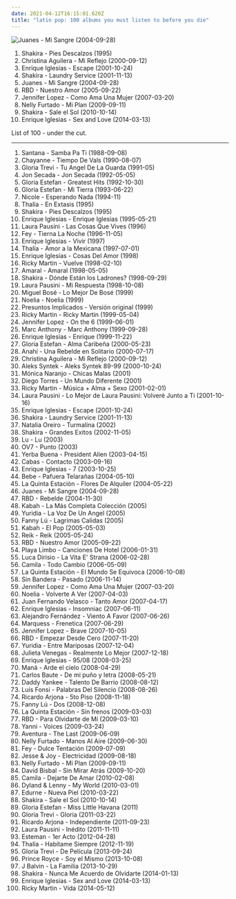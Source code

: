 ```yaml
---
date: 2021-04-12T16:15:01.620Z
title: "latin pop: 100 albums you must listen to before you die"
---
```

![Juanes - Mi Sangre (2004-09-28)](http://coverartarchive.org/release/39ba4a29-2c48-3d6c-9d65-4349c7109b6e/18202568447-500.jpg "Juanes - Mi Sangre (2004-09-28)")
<ol class="albums">
<li data-cover="https://img.discogs.com/qcWBFQFciRaoopm5UMLAcDJCvFY=/fit-in/600x539/filters:strip_icc():format(jpeg):mode_rgb():quality(90)/discogs-images/R-5261605-1402393167-6660.jpeg.jpg" data-tags="spanish, latin, shakira, rock" role="button">Shakira - Pies Descalzos (1995)</li>
<li data-cover="http://coverartarchive.org/release/56c57eda-b255-3626-9962-8cf341f4b50d/8669620484-500.jpg" data-tags="pop, spanish, latin" role="button">Christina Aguilera - Mi Reflejo (2000-09-12)</li>
<li data-cover="http://coverartarchive.org/release/ccc63332-20d9-45e5-8696-4a43a878573c/5678864747-500.jpg" data-tags="pop" role="button">Enrique Iglesias - Escape (2001-10-24)</li>
<li data-cover="http://coverartarchive.org/release/6217e136-71e2-3c8e-b4f5-57d264fa0773/2133435434-500.jpg" data-tags="shakira, pop, latin" role="button">Shakira - Laundry Service (2001-11-13)</li>
<li data-cover="http://coverartarchive.org/release/39ba4a29-2c48-3d6c-9d65-4349c7109b6e/18202568447-500.jpg" data-tags="latin" role="button">Juanes - Mi Sangre (2004-09-28)</li>
<li data-cover="http://coverartarchive.org/release/b04d255e-d2bd-48b9-800e-243e79c81d55/17642227829-500.jpg" data-tags="rbd" role="button">RBD - Nuestro Amor (2005-09-22)</li>
<li data-cover="http://coverartarchive.org/release/cac4eec8-1534-4fd1-9167-56cfeb2c5be4/10004845334-500.jpg" data-tags="latin pop" role="button">Jennifer Lopez - Como Ama Una Mujer (2007-03-20)</li>
<li data-cover="https://img.discogs.com/GRdLj9VQTH8q4-BbEDIasPD3_-Y=/fit-in/446x444/filters:strip_icc():format(jpeg):mode_rgb():quality(90)/discogs-images/R-6930291-1429756923-9470.jpeg.jpg" data-tags="pop" role="button">Nelly Furtado - Mi Plan (2009-09-11)</li>
<li data-cover="https://img.discogs.com/CqC3uYplVNEfe1Ko7IVHDI3ImJY=/fit-in/500x484/filters:strip_icc():format(jpeg):mode_rgb():quality(90)/discogs-images/R-2169436-1267751480.jpeg.jpg" data-tags="pop, latin" role="button">Shakira - Sale el Sol (2010-10-14)</li>
<li data-cover="http://coverartarchive.org/release/933242f0-fff3-4709-953c-569ad116c270/9492623019-500.jpg" data-tags="electropop, latin pop" role="button">Enrique Iglesias - Sex and Love (2014-03-13)</li>
</ol>
List of 100 - under the cut.
<!-- more -->

_________________

<ol class="albums">
<li data-cover="https://img.discogs.com/8ag1vFClogG9X-9IvfzmmIJJYPU=/fit-in/600x601/filters:strip_icc():format(jpeg):mode_rgb():quality(90)/discogs-images/R-3270599-1323269054.jpeg.jpg" data-tags="classic rock, guitar" role="button">
Santana - Samba Pa Ti (1988-09-08)
</li>
<li data-cover="https://img.discogs.com/dV_gRmDsDwdQZErvbpJrEc9yJLs=/fit-in/600x450/filters:strip_icc():format(jpeg):mode_rgb():quality(90)/discogs-images/R-4911568-1428606713-9253.jpeg.jpg" data-tags="latin pop" role="button">
Chayanne - Tiempo De Vals (1990-08-07)
</li>
<li data-cover="https://img.discogs.com/OQ5zIOgEWuObB2vA0-3gDL3u2Ac=/fit-in/485x379/filters:strip_icc():format(jpeg):mode_rgb():quality(90)/discogs-images/R-4280044-1360538916-2472.jpeg.jpg" data-tags="latin pop" role="button">
Gloria Trevi - Tu Angel De La Guarda (1991-05)
</li>
<li data-cover="http://coverartarchive.org/release/4776d172-af13-4ff9-971e-9cb194b3b2a2/2905920946-500.jpg" data-tags="jon secada" role="button">
Jon Secada - Jon Secada (1992-05-05)
</li>
<li data-cover="http://coverartarchive.org/release/7a0f9951-da70-4731-bf4d-50ffbd9baf49/10134225946-500.jpg" data-tags="latin, latin pop" role="button">
Gloria Estefan - Greatest Hits (1992-10-30)
</li>
<li data-cover="http://coverartarchive.org/release/818d8278-b9a2-4e61-b265-dd6e57a2aa6c/8319524557-500.jpg" data-tags="latin" role="button">
Gloria Estefan - Mi Tierra (1993-06-22)
</li>
<li data-cover="http://coverartarchive.org/release/d13add7b-f615-4c69-971e-b5f9b1602743/10673096165-500.jpg" data-tags="spanish, pop, 90s, latin pop" role="button">
Nicole - Esperando Nada (1994-11)
</li>
<li data-cover="https://img.discogs.com/Qru_zfeuDUT7kjDAciozqszew98=/fit-in/600x450/filters:strip_icc():format(jpeg):mode_rgb():quality(90)/discogs-images/R-8683272-1466535147-5420.jpeg.jpg" data-tags="latin pop, mexican, vou comprar" role="button">
Thalía - En Extasis (1995)
</li>
<li data-cover="https://img.discogs.com/qcWBFQFciRaoopm5UMLAcDJCvFY=/fit-in/600x539/filters:strip_icc():format(jpeg):mode_rgb():quality(90)/discogs-images/R-5261605-1402393167-6660.jpeg.jpg" data-tags="spanish, latin, shakira, rock" role="button">
Shakira - Pies Descalzos (1995)
</li>
<li data-cover="http://coverartarchive.org/release/f69d1cdc-e903-40f8-ab38-c1e968d26f60/9857346505-500.jpg" data-tags="latin, spanish" role="button">
Enrique Iglesias - Enrique Iglesias (1995-05-21)
</li>
<li data-cover="https://img.discogs.com/WU8c3rZZVyIWmV5V4zznlwnUzi4=/fit-in/600x591/filters:strip_icc():format(jpeg):mode_rgb():quality(90)/discogs-images/R-2928498-1508454886-2906.jpeg.jpg" data-tags="pop" role="button">
Laura Pausini - Las Cosas Que Vives (1996)
</li>
<li data-cover="https://img.discogs.com/eTnOTVbz2DzRe9JGl9ssuBJ7tCk=/fit-in/600x600/filters:strip_icc():format(jpeg):mode_rgb():quality(90)/discogs-images/R-661325-1522896944-1039.jpeg.jpg" data-tags="latin pop" role="button">
Fey - Tierna La Noche (1996-11-05)
</li>
<li data-cover="https://img.discogs.com/_6pBingVGiqVCRcZ9ZE5umXCp7s=/fit-in/600x593/filters:strip_icc():format(jpeg):mode_rgb():quality(90)/discogs-images/R-2403131-1495525773-1088.jpeg.jpg" data-tags="spanish" role="button">
Enrique Iglesias - Vivir (1997)
</li>
<li data-cover="https://img.discogs.com/LJ_cunMcn1ifYsq2Jt7z4viie5g=/fit-in/600x608/filters:strip_icc():format(jpeg):mode_rgb():quality(90)/discogs-images/R-11670938-1520380395-1284.jpeg.jpg" data-tags="latin pop, latin, amor a la mexicana" role="button">
Thalía - Amor a la Mexicana (1997-07-01)
</li>
<li data-cover="http://coverartarchive.org/release/c0dfa263-a615-4a3a-a913-9529aec7014d/10841943216-500.jpg" data-tags="latin, spanish, pop" role="button">
Enrique Iglesias - Cosas Del Amor (1998)
</li>
<li data-cover="https://img.discogs.com/uhtWtyjsps4qpye-jxhAj7uNpAE=/fit-in/500x500/filters:strip_icc():format(jpeg):mode_rgb():quality(90)/discogs-images/R-4843072-1396451672-1423.jpeg.jpg" data-tags="latin" role="button">
Ricky Martin - Vuelve (1998-02-10)
</li>
<li data-cover="http://coverartarchive.org/release/50097de6-9025-4b1f-b2ad-37b6b7623ce1/6355261660-500.jpg" data-tags="pop, rock, female vocalists" role="button">
Amaral - Amaral (1998-05-05)
</li>
<li data-cover="http://coverartarchive.org/release/e2a699be-f839-3fd1-bb88-92fa121d243c/10960525571-500.jpg" data-tags="shakira" role="button">
Shakira - Dónde Están los Ladrones? (1998-09-29)
</li>
<li data-cover="http://coverartarchive.org/release/087d964e-8182-4300-9f5a-5ab0347efbd3/3459571812-500.jpg" data-tags="pop, female vocalists, soft rock, 90s, latin pop, laura pausini, kringloopwarenhuis 4-4-18" role="button">
Laura Pausini - Mi Respuesta (1998-10-08)
</li>
<li data-cover="http://coverartarchive.org/release/6964ca23-6fb5-41ea-9947-a6ecbcb90f8a/5195274896-500.jpg" data-tags="pop, espanol, latin pop, romantico" role="button">
Miguel Bosé - Lo Mejor De Bosé (1999)
</li>
<li data-cover="http://coverartarchive.org/release/248b1d03-94ba-4e7e-877d-b679b888dac5/13640902932-500.jpg" data-tags="latin pop, sexy latin" role="button">
Noelia - Noelia (1999)
</li>
<li data-cover="https://img.discogs.com/fo0psdCUMs6Zr_QQ9Og5vzPvS5o=/fit-in/600x600/filters:strip_icc():format(jpeg):mode_rgb():quality(90)/discogs-images/R-2607549-1293730886.jpeg.jpg" data-tags="memories, latin pop, presuntos implicados" role="button">
Presuntos Implicados - Versión original (1999)
</li>
<li data-cover="http://coverartarchive.org/release/6b6ec3cb-736e-43fa-ab4a-fac6c856b263/26703215877-500.jpg" data-tags="latin, pop" role="button">
Ricky Martin - Ricky Martin (1999-05-04)
</li>
<li data-cover="https://img.discogs.com/1DR0jBQzGVXuAlwXyBIu_fdIF3E=/fit-in/600x534/filters:strip_icc():format(jpeg):mode_rgb():quality(90)/discogs-images/R-13762857-1560590339-1299.jpeg.jpg" data-tags="pop" role="button">
Jennifer Lopez - On the 6 (1999-06-01)
</li>
<li data-cover="https://via.placeholder.com/450" data-tags="marc anthony" role="button">
Marc Anthony - Marc Anthony (1999-09-28)
</li>
<li data-cover="http://coverartarchive.org/release/64cfc603-3ce2-4a8f-85b6-647fb181a991/4653672920-500.jpg" data-tags="latin, pop" role="button">
Enrique Iglesias - Enrique (1999-11-22)
</li>
<li data-cover="https://via.placeholder.com/450" data-tags="female vocalists, latin" role="button">
Gloria Estefan - Alma Caribeña (2000-05-23)
</li>
<li data-cover="https://img.discogs.com/qJG8PJlHKEoiHL-tZDotnB8r4hQ=/fit-in/500x500/filters:strip_icc():format(jpeg):mode_rgb():quality(90)/discogs-images/R-2934256-1307994647.jpeg.jpg" data-tags="pop, female vocalists, dance, latin pop, anahi" role="button">
Anahí - Una Rebelde en Solitario (2000-07-17)
</li>
<li data-cover="http://coverartarchive.org/release/56c57eda-b255-3626-9962-8cf341f4b50d/8669620484-500.jpg" data-tags="pop, spanish, latin" role="button">
Christina Aguilera - Mi Reflejo (2000-09-12)
</li>
<li data-cover="https://img.discogs.com/2iO4o1cYxvVeLl8bEzsf7wGrJts=/fit-in/600x533/filters:strip_icc():format(jpeg):mode_rgb():quality(90)/discogs-images/R-8984758-1472762494-5423.jpeg.jpg" data-tags="latin pop, spa, weallgetold" role="button">
Aleks Syntek - Aleks Syntek 89-99 (2000-10-24)
</li>
<li data-cover="https://img.discogs.com/tAG3N95aghlEtM_PHFgU4K05rXs=/fit-in/600x610/filters:strip_icc():format(jpeg):mode_rgb():quality(90)/discogs-images/R-5527995-1608533100-9478.jpeg.jpg" data-tags="pop, female vocalists, latin pop" role="button">
Mónica Naranjo - Chicas Malas (2001)
</li>
<li data-cover="http://coverartarchive.org/release/a7db6112-41d4-4628-9554-165e06ab40f1/25425407035-500.jpg" data-tags="latin pop" role="button">
Diego Torres - Un Mundo Diferente (2001)
</li>
<li data-cover="http://coverartarchive.org/release/150e7716-0a81-45a3-9691-485ba7b89921/4508509645-500.jpg" data-tags="pop, male vocalists, latin pop" role="button">
Ricky Martin - Música + Alma + Sexo (2001-02-01)
</li>
<li data-cover="http://coverartarchive.org/release/963230a3-3be9-492f-a12a-4a6f7e432095/20744263580-500.jpg" data-tags="pop rock, soft rock, latin pop" role="button">
Laura Pausini - Lo Mejor de Laura Pausini: Volveré Junto a Ti (2001-10-16)
</li>
<li data-cover="http://coverartarchive.org/release/ccc63332-20d9-45e5-8696-4a43a878573c/5678864747-500.jpg" data-tags="pop" role="button">
Enrique Iglesias - Escape (2001-10-24)
</li>
<li data-cover="http://coverartarchive.org/release/6217e136-71e2-3c8e-b4f5-57d264fa0773/2133435434-500.jpg" data-tags="shakira, pop, latin" role="button">
Shakira - Laundry Service (2001-11-13)
</li>
<li data-cover="https://img.discogs.com/BfCO_ivjmF8jQl6cP892SE3mXxs=/fit-in/353x600/filters:strip_icc():format(jpeg):mode_rgb():quality(90)/discogs-images/R-5365027-1391568234-6389.jpeg.jpg" data-tags="latin pop" role="button">
Natalia Oreiro - Turmalina (2002)
</li>
<li data-cover="http://coverartarchive.org/release/15483097-3a69-3b70-ae4a-40ca82156c27/7143040493-500.jpg" data-tags="latin, shakira, pop" role="button">
Shakira - Grandes Exitos (2002-11-05)
</li>
<li data-cover="https://img.discogs.com/3-UHSk5GpZPeTvX1O1K3ngICM5k=/fit-in/300x300/filters:strip_icc():format(jpeg):mode_rgb():quality(90)/discogs-images/R-2147975-1598753381-7338.jpeg.jpg" data-tags="latin pop" role="button">
Lu - Lu (2003)
</li>
<li data-cover="https://img.discogs.com/M-FUHlAx4pDe2j4jQ7RCZTS2-5I=/fit-in/600x600/filters:strip_icc():format(jpeg):mode_rgb():quality(90)/discogs-images/R-13089809-1547880082-2957.jpeg.jpg" data-tags="latin, mexico, latino, latin pop, ov7" role="button">
OV7 - Punto (2003)
</li>
<li data-cover="http://coverartarchive.org/release/197b4a0a-1bf4-45b0-8e52-a35bfa0aa36b/13973361414-500.jpg" data-tags="latin hiphop" role="button">
Yerba Buena - President Alien (2003-04-15)
</li>
<li data-cover="https://img.discogs.com/tR6sVZckBdviHoNYALlh-0GJ35Y=/fit-in/520x520/filters:strip_icc():format(jpeg):mode_rgb():quality(90)/discogs-images/R-4708173-1373018740-8640.jpeg.jpg" data-tags="alternative, dance, fusion, latin pop, hyped" role="button">
Cabas - Contacto (2003-09-16)
</li>
<li data-cover="https://img.discogs.com/ScCarVGhuxxBq37x1HAqniVJ1og=/fit-in/600x600/filters:strip_icc():format(jpeg):mode_rgb():quality(90)/discogs-images/R-4917090-1537588079-4373.jpeg.jpg" data-tags="latin, latin pop" role="button">
Enrique Iglesias - 7 (2003-10-25)
</li>
<li data-cover="http://coverartarchive.org/release/61c1fb8a-4a35-417e-ac44-be5dd6f20357/6262805461-500.jpg" data-tags="bebe" role="button">
Bebe - Pafuera Telarañas (2004-05-10)
</li>
<li data-cover="https://via.placeholder.com/450" data-tags="pop-rock, latin pop" role="button">
La Quinta Estación - Flores De Alquiler (2004-05-22)
</li>
<li data-cover="http://coverartarchive.org/release/39ba4a29-2c48-3d6c-9d65-4349c7109b6e/18202568447-500.jpg" data-tags="latin" role="button">
Juanes - Mi Sangre (2004-09-28)
</li>
<li data-cover="http://coverartarchive.org/release/637dda07-8fbb-4571-97bf-56ab7dd0dc6b/25953753312-500.jpg" data-tags="rbd, rebelde" role="button">
RBD - Rebelde (2004-11-30)
</li>
<li data-cover="https://img.discogs.com/k5y689eZlgr4_F3D9SLDPdlo7wY=/fit-in/600x600/filters:strip_icc():format(jpeg):mode_rgb():quality(90)/discogs-images/R-10444682-1497567175-6949.jpeg.jpg" data-tags="latin pop, buenisisimisima" role="button">
Kabah - La Más Completa Colección (2005)
</li>
<li data-cover="http://coverartarchive.org/release/c086d5d5-7db4-4de0-bc0d-3f470ce0bc29/1004679640-500.jpg" data-tags="pop, latin pop" role="button">
Yuridia - La Voz De Un Angel (2005)
</li>
<li data-cover="http://coverartarchive.org/release/f160f5d0-c677-4f16-bda7-67815318cb84/17467332782-500.jpg" data-tags="spanish, pop, latin, colombia, latin pop, tropical, pop latino, tropical pop" role="button">
Fanny Lú - Lagrimas Calidas (2005)
</li>
<li data-cover="https://img.discogs.com/-9gHB2q0YMtjp-Pp3pLrfTC0J2k=/fit-in/600x600/filters:strip_icc():format(jpeg):mode_rgb():quality(90)/discogs-images/R-13104248-1548187346-1100.jpeg.jpg" data-tags="pop, post-rock, alt-country, latin pop, kabah el pop" role="button">
Kabah - El Pop (2005-05-03)
</li>
<li data-cover="http://coverartarchive.org/release/d95751d8-e622-4fa1-b745-b69c4596889c/15019413195-500.jpg" data-tags="pop, reik" role="button">
Reik - Reik (2005-05-24)
</li>
<li data-cover="http://coverartarchive.org/release/b04d255e-d2bd-48b9-800e-243e79c81d55/17642227829-500.jpg" data-tags="rbd" role="button">
RBD - Nuestro Amor (2005-09-22)
</li>
<li data-cover="https://via.placeholder.com/450" data-tags="playa limbo" role="button">
Playa Limbo - Canciones De Hotel (2006-01-31)
</li>
<li data-cover="https://img.discogs.com/kh_PJeC0kQiK5SjK1Eq-U9YvDYg=/fit-in/290x290/filters:strip_icc():format(jpeg):mode_rgb():quality(90)/discogs-images/R-3484222-1332191429.jpeg.jpg" data-tags="latin pop, italian-french-spanish" role="button">
Luca Dirisio - La Vita E' Strana (2006-02-28)
</li>
<li data-cover="http://coverartarchive.org/release/0951d59b-f6b3-49ba-ada0-cc17c01219ec/15019032110-500.jpg" data-tags="camila" role="button">
Camila - Todo Cambio (2006-05-09)
</li>
<li data-cover="http://coverartarchive.org/release/d73b9575-a126-48b2-bed0-e4736c88f5c8/10167956151-500.jpg" data-tags="pop-rock, latin pop" role="button">
La Quinta Estación - El Mundo Se Equivoca (2006-10-08)
</li>
<li data-cover="http://coverartarchive.org/release/e50cdd20-35e9-495e-9c05-959b89fb6914/20137988204-500.jpg" data-tags="pop" role="button">
Sin Bandera - Pasado (2006-11-14)
</li>
<li data-cover="http://coverartarchive.org/release/cac4eec8-1534-4fd1-9167-56cfeb2c5be4/10004845334-500.jpg" data-tags="latin pop" role="button">
Jennifer Lopez - Como Ama Una Mujer (2007-03-20)
</li>
<li data-cover="https://img.discogs.com/uGqBW7MEuF9OgtUbzqwQPf7WSJA=/fit-in/600x600/filters:strip_icc():format(jpeg):mode_rgb():quality(90)/discogs-images/R-12351003-1533487747-9266.jpeg.jpg" data-tags="pop, latin pop, poo latino" role="button">
Noelia - Volverte A Ver (2007-04-03)
</li>
<li data-cover="http://coverartarchive.org/release/17cc67ac-9f60-43db-9581-3097eadbc11e/18161671075-500.jpg" data-tags="latin pop, ecuador, musica favorita" role="button">
Juan Fernando Velasco - Tanto Amor (2007-04-17)
</li>
<li data-cover="https://via.placeholder.com/450" data-tags="enrique iglesias, enrique" role="button">
Enrique Iglesias - Insomniac (2007-06-11)
</li>
<li data-cover="https://img.discogs.com/EtBzKw5Snlf9dfizLOa_UY2qP7Y=/fit-in/500x492/filters:strip_icc():format(jpeg):mode_rgb():quality(90)/discogs-images/R-6553725-1421861910-2896.jpeg.jpg" data-tags="latin pop" role="button">
Alejandro Fernández - Viento A Favor (2007-06-26)
</li>
<li data-cover="http://coverartarchive.org/release/65d73b4c-b71e-4cf8-9c5e-8390692dec5a/10090851111-500.jpg" data-tags="spanish, spanish vocals" role="button">
Marquess - Frenetica (2007-06-29)
</li>
<li data-cover="http://coverartarchive.org/release/0491bedd-2e84-3b6c-a731-9dbda0eb74ba/13473301180-500.jpg" data-tags="pop, dance" role="button">
Jennifer Lopez - Brave (2007-10-05)
</li>
<li data-cover="https://img.discogs.com/HoFELzonVbJ0Wp1jF069jLZ3jUw=/fit-in/450x394/filters:strip_icc():format(jpeg):mode_rgb():quality(90)/discogs-images/R-8764396-1468267909-6154.jpeg.jpg" data-tags="rbd" role="button">
RBD - Empezar Desde Cero (2007-11-20)
</li>
<li data-cover="https://via.placeholder.com/450" data-tags="sin ti, enamorada, ya no, ahora entendi, yo por el" role="button">
Yuridia - Entre Mariposas (2007-12-04)
</li>
<li data-cover="http://coverartarchive.org/release/4d66a821-481a-4abd-b56b-de6f123f6b64/17263278835-500.jpg" data-tags="spanish, folk, compilation, alternative pop, latin pop, mexican, accordion" role="button">
Julieta Venegas - Realmente Lo Mejor (2007-12-18)
</li>
<li data-cover="http://coverartarchive.org/release/ffc6b43d-e75e-4729-a295-fafe4d68ba12/6179414241-500.jpg" data-tags="spanish, latin pop, enrique" role="button">
Enrique Iglesias - 95/08 (2008-03-25)
</li>
<li data-cover="http://coverartarchive.org/release/b7e9b94d-e024-4439-9172-481794304919/16060680863-500.jpg" data-tags="rock latino, live" role="button">
Maná - Arde el cielo (2008-04-29)
</li>
<li data-cover="https://img.discogs.com/Kg5gn2qZrQd1Mdkq-VIy8ebgO7c=/fit-in/600x600/filters:strip_icc():format(jpeg):mode_rgb():quality(90)/discogs-images/R-13058552-1547315424-3391.jpeg.jpg" data-tags="latin pop, roberto goyeneche, carlos baute" role="button">
Carlos Baute - De mi puño y letra (2008-05-21)
</li>
<li data-cover="https://img.discogs.com/XN4gOB8lV9UKEQx9PT4T-Ommqhs=/fit-in/458x453/filters:strip_icc():format(jpeg):mode_rgb():quality(90)/discogs-images/R-3236526-1391807745-8245.jpeg.jpg" data-tags="reggaeton" role="button">
Daddy Yankee - Talento De Barrio (2008-08-12)
</li>
<li data-cover="http://coverartarchive.org/release/ab1c3808-7f4b-4c8e-b620-651dec921ebe/18195918643-500.jpg" data-tags="latin pop, leidy, la mentira, tienes razon, no me doy por vencido, aqui estoy yo, discos 2009, grammy latino 2009, llueve por dentro, lagrimas de mar, persiguiendo el paraiso, quien le va a decir, todo lo que tengo" role="button">
Luis Fonsi - Palabras Del Silencio (2008-08-26)
</li>
<li data-cover="http://coverartarchive.org/release/3e8abfcb-97b0-41cb-a7b9-4c7b947e97f5/1557960623-500.jpg" data-tags="rock, 00s, latin pop, grammy nominated, ricardo arjona, 5to piso" role="button">
Ricardo Arjona - 5to Piso (2008-11-18)
</li>
<li data-cover="https://img.discogs.com/PwXJlq_1PcXqyZwJGlaxVwl7Vc8=/fit-in/600x600/filters:strip_icc():format(jpeg):mode_rgb():quality(90)/discogs-images/R-7197843-1435941885-7824.jpeg.jpg" data-tags="spanish, pop, colombia, latin pop, tropical, pop latino, zaza, chapiztirrina, tu no eres para mi cd" role="button">
Fanny Lú - Dos (2008-12-08)
</li>
<li data-cover="http://coverartarchive.org/release/9b898976-f6a4-486c-a603-f22bdef901f4/10167948796-500.jpg" data-tags="pop-rock, latin pop, grammy nominated" role="button">
La Quinta Estación - Sin frenos (2009-03-03)
</li>
<li data-cover="http://coverartarchive.org/release/a50d6501-fd13-4d6e-b1f6-9106ac03fb89/3405445545-500.jpg" data-tags="rbd" role="button">
RBD - Para Olvidarte de Mí (2009-03-10)
</li>
<li data-cover="https://img.discogs.com/71trwVQf313GwxccbyKXUCpK17w=/fit-in/600x600/filters:strip_icc():format(jpeg):mode_rgb():quality(90)/discogs-images/R-3070905-1454103936-1706.jpeg.jpg" data-tags="spanish, female, pop, female vocalists, latin, new age, singer, mexico, female vocalist, latino, latin pop, mexican, mexicana, ballads, bolero, lucero, actress, latina, latin music, pop latino, balada, universal music, lucerito, novia de america, lucero hogaza, la novia de america, siente music, universal latino, lucero de mexico, universal music latino" role="button">
Yanni - Voices (2009-03-24)
</li>
<li data-cover="https://img.discogs.com/sLVQw7DRr7dRuxxnToCVyFC5NMs=/fit-in/400x400/filters:strip_icc():format(jpeg):mode_rgb():quality(90)/discogs-images/R-3713582-1341404986-1217.jpeg.jpg" data-tags="bachata" role="button">
Aventura - The Last (2009-06-09)
</li>
<li data-cover="http://coverartarchive.org/release/9d1ca428-efc0-46cd-9b11-7fa8613838f0/10249469258-500.jpg" data-tags="espanol, furtado" role="button">
Nelly Furtado - Manos Al Aire (2009-06-30)
</li>
<li data-cover="http://coverartarchive.org/release/a1fbc450-848f-4c2e-8f38-c743e311a84b/2816431010-500.jpg" data-tags="pop, dance" role="button">
Fey - Dulce Tentación (2009-07-09)
</li>
<li data-cover="https://img.discogs.com/FlL6PxwF-dNAuXQhOOipKzZMHx8=/fit-in/600x398/filters:strip_icc():format(jpeg):mode_rgb():quality(90)/discogs-images/R-12807255-1542332793-9867.jpeg.jpg" data-tags="pop, pop rock, latin pop" role="button">
Jesse & Joy - Electricidad (2009-08-18)
</li>
<li data-cover="https://img.discogs.com/GRdLj9VQTH8q4-BbEDIasPD3_-Y=/fit-in/446x444/filters:strip_icc():format(jpeg):mode_rgb():quality(90)/discogs-images/R-6930291-1429756923-9470.jpeg.jpg" data-tags="pop" role="button">
Nelly Furtado - Mi Plan (2009-09-11)
</li>
<li data-cover="http://coverartarchive.org/release/77d6064d-2e40-4558-8c62-56645a949e91/6548362591-500.jpg" data-tags="00s" role="button">
David Bisbal - Sin Mirar Atrás (2009-10-20)
</li>
<li data-cover="http://coverartarchive.org/release/b0a99d0b-b28d-4bec-b40b-dbbc0747c7a6/18106655845-500.jpg" data-tags="camila" role="button">
Camila - Dejarte De Amar (2010-02-08)
</li>
<li data-cover="http://coverartarchive.org/release/786bf250-76f1-4179-b1de-4429618d3990/7549448874-500.jpg" data-tags="spanish, reggaeton, latin pop, vallenato, 10s" role="button">
Dyland & Lenny - My World (2010-03-01)
</li>
<li data-cover="https://img.discogs.com/taGE0eDFsWrBEF7Hh7JY8hdx9iM=/fit-in/598x598/filters:strip_icc():format(jpeg):mode_rgb():quality(90)/discogs-images/R-2652297-1295048511.jpeg.jpg" data-tags="spanish, electropop, pop, dance, latin pop" role="button">
Edurne - Nueva Piel (2010-03-22)
</li>
<li data-cover="https://img.discogs.com/CqC3uYplVNEfe1Ko7IVHDI3ImJY=/fit-in/500x484/filters:strip_icc():format(jpeg):mode_rgb():quality(90)/discogs-images/R-2169436-1267751480.jpeg.jpg" data-tags="pop, latin" role="button">
Shakira - Sale el Sol (2010-10-14)
</li>
<li data-cover="http://coverartarchive.org/release/5a99968f-ca62-4670-afa8-d049b9e683f0/22064678600-500.jpg" data-tags="pop, female vocalists, dance, dance-pop, latin pop" role="button">
Gloria Estefan - Miss Little Havana (2011)
</li>
<li data-cover="http://coverartarchive.org/release/1fad32a0-748a-499f-9773-995cec0a1bd1/2745245777-500.jpg" data-tags="pop, female vocalists, dance-pop, latin pop, gloria" role="button">
Gloria Trevi - Gloria (2011-03-22)
</li>
<li data-cover="http://coverartarchive.org/release/c14d9f75-a909-4b37-a750-384a20f506b7/2657521759-500.jpg" data-tags="rock, latin pop, genial" role="button">
Ricardo Arjona - Independiente (2011-09-23)
</li>
<li data-cover="http://coverartarchive.org/release/6b0f5d76-e667-42cc-8f45-f9f37efbb74a/4107364416-500.jpg" data-tags="diva, latin pop" role="button">
Laura Pausini - Inédito (2011-11-11)
</li>
<li data-cover="http://coverartarchive.org/release/f960a1b5-4859-449e-a356-a6298d16855f/17797130019-500.jpg" data-tags="spanish, indie pop, colombia, latin pop, pop alternativo" role="button">
Esteman - 1er Acto (2012-04-28)
</li>
<li data-cover="http://coverartarchive.org/release/930991a1-2743-4361-ac66-05f9cd0c3198/4200420499-500.jpg" data-tags="latin pop" role="button">
Thalía - Habítame Siempre (2012-11-19)
</li>
<li data-cover="http://coverartarchive.org/release/b7e8aa52-2d6e-4456-a225-ab7540c0d019/5251079385-500.jpg" data-tags="pop, female vocalists, dance-pop, latino, latin pop, pop latino" role="button">
Gloria Trevi - De Película (2013-09-24)
</li>
<li data-cover="http://coverartarchive.org/release/bcb11eb0-ff80-4a4e-821f-2666b7d48171/7758455589-500.jpg" data-tags="latin pop, bachata" role="button">
Prince Royce - Soy el Mismo (2013-10-08)
</li>
<li data-cover="http://coverartarchive.org/release/28a16fdd-292d-4b89-a6ef-75375a07ed8e/10334011340-500.jpg" data-tags="black metal, mierda" role="button">
J Balvin - La Familia (2013-10-29)
</li>
<li data-cover="https://via.placeholder.com/450" data-tags="pop" role="button">
Shakira - Nunca Me Acuerdo de Olvidarte (2014-01-13)
</li>
<li data-cover="http://coverartarchive.org/release/933242f0-fff3-4709-953c-569ad116c270/9492623019-500.jpg" data-tags="electropop, latin pop" role="button">
Enrique Iglesias - Sex and Love (2014-03-13)
</li>
<li data-cover="http://coverartarchive.org/release/a3189277-3a3b-43ed-b865-c2df3657eb5a/8583774541-500.jpg" data-tags="pop, dance-pop, male vocalists, latin pop" role="button">
Ricky Martin - Vida (2014-05-12)
</li>
</ol>